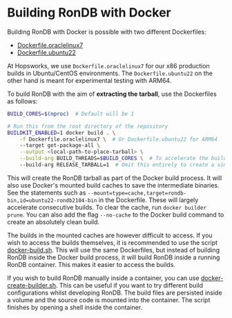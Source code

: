 # Building RonDB with Docker

Building RonDB with Docker is possible with two different Dockerfiles: 

* [Dockerfile.oraclelinux7](../Dockerfile.oraclelinux7)
* [Dockerfile.ubuntu22](../Dockerfile.ubuntu22)

At Hopsworks, we use `Dockerfile.oraclelinux7` for our x86 production builds in Ubuntu/CentOS environments. The `Dockerfile.ubuntu22` on the other hand is meant for experimental testing with ARM64.

To build RonDB with the aim of **extracting the tarball**, use the Dockerfiles as follows:
```bash
BUILD_CORES=$(nproc)  # Default will be 1

# Run this from the root directory of the repository
BUILDKIT_ENABLED=1 docker build . \
    -f Dockerfile.oraclelinux7 \  # Or Dockerfile.ubuntu22 for ARM64
    --target get-package-all \
    --output <local-path-to-place-tarball> \
    --build-arg BUILD_THREADS=$BUILD_CORES \  # To accelerate the build
    --build-arg RELEASE_TARBALL=1  # Omit this entirely to create a simple build
```

This will create the RonDB tarball as part of the Docker build process. It will also use Docker's mounted build caches to save the intermediate binaries. See the statements such as `--mount=type=cache,target=rondb-bin,id=ubuntu22-rondb2104-bin` in the Dockerfile. These will largely accelerate consecutive builds. To clear the cache, run `docker builder prune`. You can also add the flag `--no-cache` to the Docker build command to create an absolutely clean build.

The builds in the mounted caches are however difficult to access. If you wish to access the builds themselves, it is recommended to use the script [docker-build.sh](/build_scripts/release_scripts/docker-build.sh). This will use the same Dockerfiles, but instead of building RonDB inside the Docker build process, it will build RonDB inside a running RonDB container. This makes it easier to access the builds.

If you wish to build RonDB manually inside a container, you can use [docker-create-builder.sh](/build_scripts/release_scripts/docker-create-builder.sh). This can be useful if you want to try different build configurations whilst developing RonDB. The build
files are persisted inside a volume and the source code is mounted into the container. The script finishes by opening a shell
inside the container.
